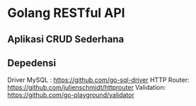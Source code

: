 # Golang RESTful API

## Aplikasi CRUD Sederhana
## Depedensi
Driver MySQL  : https://github.com/go-sql-driver
HTTP Router: https://github.com/julienschmidt/httprouter
Validation: https://github.com/go-playground/validator